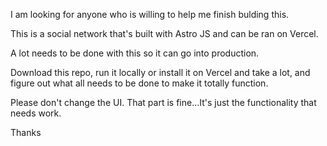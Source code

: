 I am looking for anyone who is willing to help me finish bulding this.

This is a social network that's built with Astro JS and can be ran on Vercel.

A lot needs to be done with this so it can go into production.

Download this repo, run it locally or install it on Vercel and take a lot, and figure out what all needs to be done to make it totally function.

Please don't change the UI. That part is fine...It's just the functionality that needs work.

Thanks